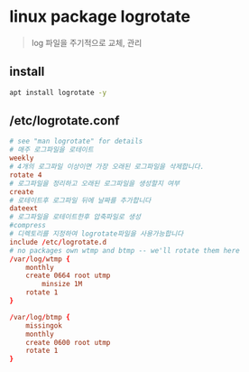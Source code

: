 # linux package logrotate

> log 파일을 주기적으로 교체, 관리

## install

```sh
apt install logrotate -y
```

## /etc/logrotate.conf

```conf
# see "man logrotate" for details
# 매주 로그파일을 로테이트
weekly
# 4개의 로그파일 이상이면 가장 오래된 로그파일을 삭제합니다.
rotate 4
# 로그파일을 정리하고 오래된 로그파일을 생성할지 여부
create
# 로테이트후 로그파일 뒤에 날짜를 추가합니다
dateext
# 로그파일을 로테이트한후 압축파일로 생성
#compress
# 디렉토리를 지정하여 logrotate파일을 사용가능합니다
include /etc/logrotate.d
# no packages own wtmp and btmp -- we'll rotate them here
/var/log/wtmp {
    monthly
    create 0664 root utmp
        minsize 1M
    rotate 1
}

/var/log/btmp {
    missingok
    monthly
    create 0600 root utmp
    rotate 1
}
```
